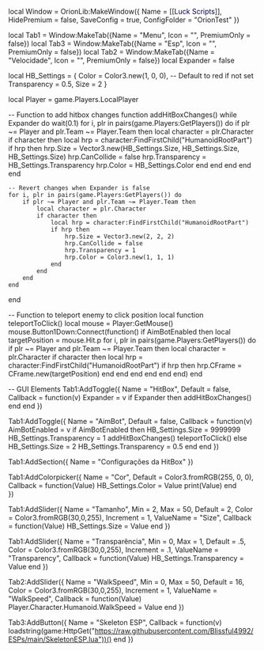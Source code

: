 local Window = OrionLib:MakeWindow({
    Name = [[<font color="rgb(30,0,255)">Luck Scripts</font>]],
    HidePremium = false,
    SaveConfig = true,
    ConfigFolder = "OrionTest"
})

local Tab1 = Window:MakeTab({Name = "Menu", Icon = "", PremiumOnly = false})
local Tab3 = Window:MakeTab({Name = "Esp", Icon = "", PremiumOnly = false})
local Tab2 = Window:MakeTab({Name = "Velocidade", Icon = "", PremiumOnly = false})
local Expander = false

local HB_Settings = {
    Color = Color3.new(1, 0, 0), -- Default to red if not set
    Transparency = 0.5,
    Size = 2
}

local Player = game.Players.LocalPlayer

-- Function to add hitbox changes
function addHitBoxChanges()
    while Expander do
        wait(0.1)
        for i, plr in pairs(game.Players:GetPlayers()) do
            if plr ~= Player and plr.Team ~= Player.Team then
                local character = plr.Character
                if character then
                    local hrp = character:FindFirstChild("HumanoidRootPart")
                    if hrp then
                        hrp.Size = Vector3.new(HB_Settings.Size, HB_Settings.Size, HB_Settings.Size)
                        hrp.CanCollide = false
                        hrp.Transparency = HB_Settings.Transparency
                        hrp.Color = HB_Settings.Color
                    end
                end
            end
        end
    end

    -- Revert changes when Expander is false
    for i, plr in pairs(game.Players:GetPlayers()) do
        if plr ~= Player and plr.Team ~= Player.Team then
            local character = plr.Character
            if character then
                local hrp = character:FindFirstChild("HumanoidRootPart")
                if hrp then
                    hrp.Size = Vector3.new(2, 2, 2)
                    hrp.CanCollide = false
                    hrp.Transparency = 1
                    hrp.Color = Color3.new(1, 1, 1)
                end
            end
        end
    end
end

-- Function to teleport enemy to click position
local function teleportToClick()
    local mouse = Player:GetMouse()
    mouse.Button1Down:Connect(function()
        if AimBotEnabled then
            local targetPosition = mouse.Hit.p
            for i, plr in pairs(game.Players:GetPlayers()) do
                if plr ~= Player and plr.Team ~= Player.Team then
                    local character = plr.Character
                    if character then
                        local hrp = character:FindFirstChild("HumanoidRootPart")
                        if hrp then
                            hrp.CFrame = CFrame.new(targetPosition)
                        end
                    end
                end
            end
        end
    end)
end

-- GUI Elements
Tab1:AddToggle({
    Name = "HitBox",
    Default = false,
    Callback = function(v)
        Expander = v
        if Expander then
            addHitBoxChanges()
        end
    end
})

Tab1:AddToggle({
    Name = "AimBot",
    Default = false,
    Callback = function(v)
        AimBotEnabled = v
        if AimBotEnabled then
            HB_Settings.Size = 9999999
            HB_Settings.Transparency = 1
            addHitBoxChanges()
            teleportToClick()
        else
            HB_Settings.Size = 2
            HB_Settings.Transparency = 0.5
        end
    end
})

Tab1:AddSection({
    Name = "Configurações da HitBox"
})

Tab1:AddColorpicker({
	Name = "Cor",
	Default = Color3.fromRGB(255, 0, 0),
	Callback = function(Value)
		HB_Settings.Color = Value
        print(Value)
	end	  
})

Tab1:AddSlider({
    Name = "Tamanho",
    Min = 2,
    Max = 50,
    Default = 2,
    Color = Color3.fromRGB(30,0,255),
    Increment = 1,
    ValueName = "Size",
    Callback = function(Value)
        HB_Settings.Size = Value
    end
})

Tab1:AddSlider({
    Name = "Transparência",
    Min = 0,
    Max = 1,
    Default = .5,
    Color = Color3.fromRGB(30,0,255),
    Increment = .1,
    ValueName = "Transparency",
    Callback = function(Value)
        HB_Settings.Transparency = Value
    end
})

Tab2:AddSlider({
    Name = "WalkSpeed",
    Min = 0,
    Max = 50,
    Default = 16,
    Color = Color3.fromRGB(30,0,255),
    Increment = 1,
    ValueName = "WalkSpeed",
    Callback = function(Value)
        Player.Character.Humanoid.WalkSpeed = Value
    end
})

Tab3:AddButton({
    Name = "Skeleton ESP",
    Callback = function(v)
        loadstring(game:HttpGet("https://raw.githubusercontent.com/Blissful4992/ESPs/main/SkeletonESP.lua"))()
    end
})
